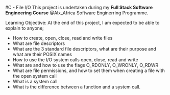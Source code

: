 #C - File I/O
This project is undertaken during my **Full Stack Software Engineering Course** @Alx_Africa Software Enginerring Programme.

Learning Objective:
At the end of this project, I am expected to be able to explain to anyone;
* How to create, open, close, read and write files
* What are file descriptors
* What are the 3 standard file descriptors, what are their purpose and what are their POSIX names
* How to use the I/O system calls open, close, read and write
* What are and how to use the flags O_RDONLY, O_WRONLY, O_RDWR
* What are file permissions, and how to set them when creating a file with the open system call
* What is a system call
* What is the difference between a function and a system call.
